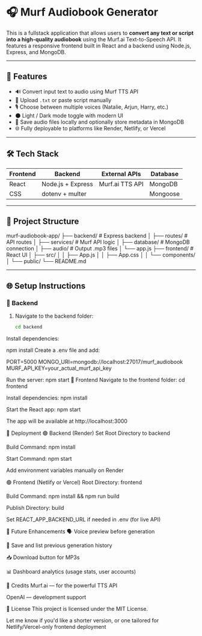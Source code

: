 # 🎧 Murf Audiobook Generator

This is a fullstack application that allows users to **convert any text or script into a high-quality audiobook** using the Murf.ai Text-to-Speech API. It features a responsive frontend built in React and a backend using Node.js, Express, and MongoDB.

---

## 🚀 Features

- 🔊 Convert input text to audio using Murf TTS API
- 📁 Upload `.txt` or paste script manually
- 🎙️ Choose between multiple voices (Natalie, Arjun, Harry, etc.)
- 🌑 Light / Dark mode toggle with modern UI
- 💾 Save audio files locally and optionally store metadata in MongoDB
- 🌐 Fully deployable to platforms like Render, Netlify, or Vercel

---

## 🛠 Tech Stack

| Frontend  | Backend      | External APIs  | Database |
|-----------|--------------|----------------|----------|
| React     | Node.js + Express | Murf.ai TTS API | MongoDB  |
| CSS       | dotenv + multer   |                | Mongoose |

---

## 📁 Project Structure

murf-audiobook-app/
├── backend/ # Express backend
│ ├── routes/ # API routes
│ ├── services/ # Murf API logic
│ ├── database/ # MongoDB connection
│ ├── audio/ # Output .mp3 files
│ └── app.js
├── frontend/ # React UI
│ ├── src/
│ │ ├── App.js
│ │ ├── App.css
│ │ └── components/
│ └── public/
└── README.md

---

## 🌐 Setup Instructions

### 🔧 Backend

1. Navigate to the backend folder:

   ```bash
   cd backend
Install dependencies:

npm install
Create a .env file and add:

PORT=5000
MONGO_URI=mongodb://localhost:27017/murf_audiobook
MURF_API_KEY=your_actual_murf_api_key

Run the server:
npm start
🎨 Frontend
Navigate to the frontend folder:
cd frontend

Install dependencies:
npm install

Start the React app:
npm start

The app will be available at http://localhost:3000

🚀 Deployment
🟣 Backend (Render)
Set Root Directory to backend

Build Command: npm install

Start Command: npm start

Add environment variables manually on Render

🟢 Frontend (Netlify or Vercel)
Root Directory: frontend

Build Command: npm install && npm run build

Publish Directory: build

Set REACT_APP_BACKEND_URL if needed in .env (for live API)

🧠 Future Enhancements
🗣 Voice preview before generation

🧾 Save and list previous generation history

📥 Download button for MP3s

📊 Dashboard analytics (usage stats, user accounts)

🙏 Credits
Murf.ai — for the powerful TTS API

OpenAI — development support

📜 License
This project is licensed under the MIT License.

Let me know if you'd like a shorter version, or one tailored for Netlify/Vercel-only frontend deployment
